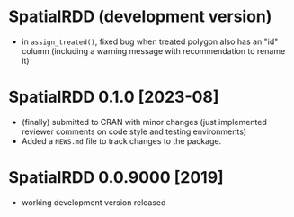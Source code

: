 # SpatialRDD (development version)

* in `assign_treated()`, fixed bug when treated polygon also has an "id" column (including a warning message with recommendation to rename it)

# SpatialRDD 0.1.0 [2023-08]

* (finally) submitted to CRAN with minor changes (just implemented reviewer comments on code style and testing environments)
* Added a `NEWS.md` file to track changes to the package.

# SpatialRDD 0.0.9000 [2019]

* working development version released

